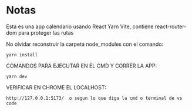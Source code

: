 # Notas
Esta es una app calendario usando React Yarn Vite, contiene react-router-dom para proteger las rutas

No olvidar reconstruir la carpeta node_modules con el comando:
```
yarn install
```

COMANDOS PARA EJECUTAR EN EL CMD Y CORRER LA APP:
```
yarn dev
```

VERIFICAR EN CHROME EL LOCALHOST:
```
http://127.0.0.1:5173/  o segun lo que diga la cmd o terminal de vs code
```